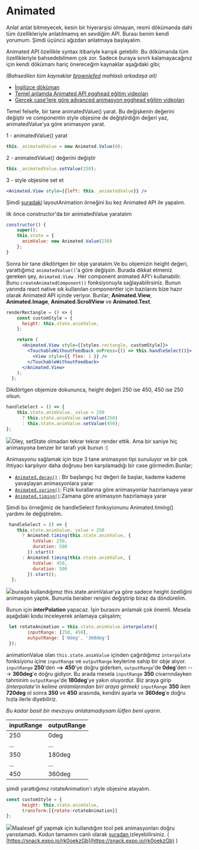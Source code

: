 # Animated

Anlat anlat bitmeyecek, kesin bir hiyerarşisi olmayan, resmi dökümanda dahi tüm özellikleriyle anlatılmamış en sevdiğim API. Burası benim kendi yorumum. Şimdi üçüncü ağızdan anlatmaya başlayalım.

Animated API özellikle syntax itibariyle karışık gelebilir. Bu dökümanda tüm özellikleriyle bahsedebilmem çok zor. Sadece buraya sınırlı kalamayacağınız için kendi dökümanı hariç önereceğim kaynaklar aşağıdaki gibi;

_\(Bahsedilen tüm kaynaklar_ [_browniefed_](https://github.com/browniefed) _mahlaslı arkadaşa ait\)_

* [İngilizce döküman](http://browniefed.com/react-native-animation-book/api/ANIMATED_SETVALUE.html)
* [Temel anlamda Animated API egghead eğitim videoları](https://egghead.io/lessons/react-animated-timing-and-easing-to-animate-styles-of-a-react-native-view)
* [Gerçek case'lere göre advanced animasyon egghead eğitim videoları](https://egghead.io/lessons/react-create-a-horizontal-parallax-scrollview-in-react-native)

Temel felsefe, bir tane animatedValue\(\) yarat. Bu değişkenin değerini değiştir ve componentin style objesine de değiştirdiğin değeri yaz, animatedValue'ya göre animasyon yarat.

1 - animatedValue\(\) yarat

```javascript
this._animatedValue = new Animated.Value(0);
```

2 - animatedValue\(\) değerini değiştir

```javascript
this._animatedValue.setValue(150);
```

3 - style objesine set et

```jsx
<Animated.View style={{left: this._animatedValue}} />
```

Şimdi [şuradaki](../layoutanimation.md) layoutAnimation örneğini bu kez Animated API ile yapalım.

ilk önce constructor'da bir animatedValue yaratalım

```javascript
constructor() {
    super();
    this.state = {
      animValue: new Animated.Value(250)
    };
}
```

Sonra bir tane dikdörtgen bir obje yaratalım.Ve bu objemizin height değeri, yarattığımız `animatedValue()`'a göre değişsin. Burada dikkat etmeniz gereken şey, `Animated.View` . Her component animated API'ı kullanabilir. Bunu `createAnimatedComponent()` fonksiyonuyla sağlayabilirsiniz. Bunun yanında react native sık kullanılan componentler için bazılarını bize hazır olarak Animated API içinde veriyor. Bunlar; **Animated.View**, **Animated.Image**, **Animated.ScrollView** ve **Animated.Text**.

```jsx
renderRectangle = () => {
    const customStyle = {
      height: this.state.animValue,
    };

    return (
      <Animated.View style={[styles.rectangle, customStyle]}>
        <TouchableWithoutFeedback onPress={() => this.handleSelect()}>
          <View style={{ flex: 1 }} />
        </TouchableWithoutFeedback>
      </Animated.View>
    );
  };
```

Dikdörtgen objemize dokununca, height değeri 250 ise 450, 450 ise 250 olsun.

```javascript
handleSelect = () => {
    this.state.animValue._value > 250
      ? this.state.animValue.setValue(250)
      : this.state.animValue.setValue(450);
};
```

![](https://github.com/ysfzrn/react-native-turkce/tree/37853d6e5cb460c3118cb5ab0091ea8bf845ba4d/.gitbook/assets/rnn-animated-1.gif)Oley, setState olmadan tekrar tekrar render ettik. Ama bir saniye hiç animasyona benzer bir tarafı yok bunun :\(

Animasyonu sağlamak için bize 3 tane animasyon tipi sunuluyor ve bir çok ihtiyacı karşılıyor daha doğrusu ben karşılamadığı bir case görmedim.Bunlar;

* [`Animated.decay()`](https://facebook.github.io/react-native/docs/animated.html#decay) : Bir başlangıç hız değeri ile başlar, kademe kademe yavaşlayan animasyonlara yarar
* [`Animated.spring()`](https://facebook.github.io/react-native/docs/animated.html#spring): Fizik kurallarına göre animasyonlar hazırlamaya yarar
* [`Animated.timing()`](https://facebook.github.io/react-native/docs/animated.html#timing):Zamana göre animasyon hazırlamaya yarar

Şimdi bu örneğimiz de handleSelect fonksyionunu Animated.timing\(\) yardımı ile değiştirelim.

```javascript
 handleSelect = () => {
    this.state.animValue._value > 250
      ? Animated.timing(this.state.animValue, {
          toValue: 250,
          duration: 500
        }).start()
      : Animated.timing(this.state.animValue, {
          toValue: 450,
          duration: 500
        }).start();
  };
```

![](https://github.com/ysfzrn/react-native-turkce/tree/37853d6e5cb460c3118cb5ab0091ea8bf845ba4d/.gitbook/assets/rnn-animated-2.gif)burada kullandığımız this.state.animValue'ya göre sadece height özelliğini animasyon yaptık. Bununla beraber rengini değiştirip biraz da döndürelim.

Bunun için **interPolation** yapacaz. İşin burasını anlamak çok önemli. Mesela aşağıdaki kodu inceleyerek anlamaya çalışalım;

```javascript
 let rotateAnimation = this.state.animValue.interpolate({
        inputRange: [250, 450],
        outputRange: ['0deg', '360deg']
 });
```

animationValue olan `this.state.animValue` içinden çağırdığımız `interpolate` fonksiyonu içine `inputRange` ve `outputRange` keylerine sahip bir obje alıyor. `inputRange` **250**'den **--&gt;** **450**'ye doğru giderken, `outputRange`'de **0deg**'den ---&gt; **360deg**'e doğru gidiyor. Bu arada mesela `inputRange` **350** civarrındayken tahminim `outputRange`'de **180deg**'ye yakın oluyordur. Biz araya girip _\(interpolate'in kelime anlamlarından biri araya girmek\)_ `inputRange` **350** iken **720deg** ol sonra **350** ve **450** arasında, kendini ayarla ve **360deg**'e doğru hızla ilerle diyebiliriz.

_Bu kadar basit bir mevzuyu anlatamadıysam lütfen beni uyarın._

| inputRange | outputRange |
| :--- | :--- |
| 250 | 0deg |
| ... | ... |
| 350 | 180deg |
| ... | ... |
| 450 | 360deg |

şimdi yarattığımız rotateAnimation'ı style objesine atayalım.

```javascript
const customStyle = {
      height: this.state.animValue,
      transform:[{rotate:rotateAnimation}]
};
```

![](https://github.com/ysfzrn/react-native-turkce/tree/37853d6e5cb460c3118cb5ab0091ea8bf845ba4d/.gitbook/assets/rnn-animated-3.gif)Maalesef gif yapmak için kullandığım tool pek animasyonları doğru yansıtamadı. Kodun tamamını canlı olarak [şuradan ](https://snack.expo.io/rk0oekzGb)izleyebilirsiniz. \( [https://snack.expo.io/rk0oekzGb](https://snack.expo.io/rk0oekzGb) \)

